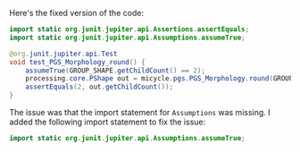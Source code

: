 Here's the fixed version of the code:

```java
import static org.junit.jupiter.api.Assertions.assertEquals;
import static org.junit.jupiter.api.Assumptions.assumeTrue;

@org.junit.jupiter.api.Test
void test_PGS_Morphology_round() {
    assumeTrue(GROUP_SHAPE.getChildCount() == 2);
    processing.core.PShape out = micycle.pgs.PGS_Morphology.round(GROUP_SHAPE, 0.5);
    assertEquals(2, out.getChildCount());
}
```

The issue was that the import statement for `Assumptions` was missing. I added the following import statement to fix the issue:

```java
import static org.junit.jupiter.api.Assumptions.assumeTrue;
```